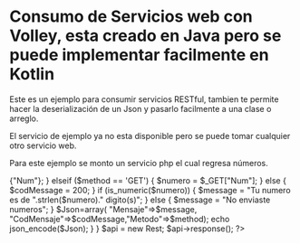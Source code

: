 # Consumo de Servicios web con Volley, esta creado en Java pero se puede implementar facilmente en Kotlin
Este es un ejemplo para consumir servicios RESTful, tambien te permite hacer la deserialización de un Json
y pasarlo facilmente a una clase o arreglo.

El servicio de ejemplo ya no esta disponible pero se puede tomar cualquier otro servicio web.

Para este ejemplo se monto un servicio php el cual regresa números.

<?php 	
	class Rest {
		public function response(){
			$method = $_SERVER['REQUEST_METHOD'];
			$numero = 0;
			$codMessage = 100;
			if ($method == 'POST') {
				$j = json_decode(file_get_contents("php://input"));
				$numero =  $j->{"Num"};
			} elseif ($method == 'GET') {
				$numero = $_GET["Num"];
			} else {
				$codMessage = 200;
			}
			
			if (is_numeric($numero)) {
				$message = "Tu numero es de ".strlen($numero)." digito(s)";
			} else {
				$message = "No enviaste numeros";
			}
			
			$Json=array( "Mensaje"=>$message, "CodMensaje"=>$codMessage,"Metodo"=>$method);
			echo json_encode($Json);
		}
		
	}

	$api = new Rest;
	$api->response();
?>

